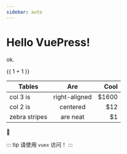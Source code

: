 ```yaml
---
sidebar: auto
---
```


# Hello VuePress!

ok.

{{ 1 + 1 }}

| Tables        | Are           | Cool  |
| ------------- |:-------------:| -----:|
| col 3 is      | right-aligned | $1600 |
| col 2 is      | centered      |   $12 |
| zebra stripes | are neat      |    $1 |

🎉

<script>
export default {
  mounted() {
  }
}
</script>

::: tip
请使用 `vuex` 访问！
:::

